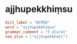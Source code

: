 # ajjhupekkhiṃsu

``` toml
dict_label = "NCPED"
word = "ajjhupekkhiṃsu"
grammar_comment = "3 plural"
see_also = ["ajjhupekkhati"]
```

